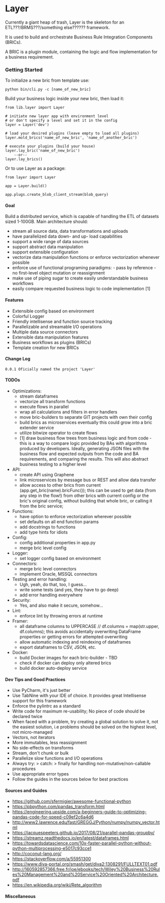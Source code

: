 # Layer

Currently a giant heap of trash, Layer is the skeleton for an ETL???/BRMS???/something else?????? framework.

It is used to build and orchestrate Business Rule Integration Components (BRICs).

A BRIC is a plugin module, containing the logic and flow implementation for a business requirement.

### Getting Started

To initialize a new bric from template use:

    python bin/cli.py -c [name_of_new_bric]

Build your business logic inside your new bric, then load it:

    from lib.layer import Layer
    
    # initiate new layer app with environment level
    # or don't specify a level and set it in the config
    layer = Layer('dev')
    
    # load your desired plugins (leave empty to load all plugins)
    layer.mold_brics('name_of_new_bric', 'name_of_another_bric')
    
    # execute your plugins (build your house)
    layer.lay_bric('name_of_new_bric')
        --or--
    layer.lay_brics()
    
Or to use Layer as a package:
    
    from layer import Layer
    
    app = Layer.build()
    
    app.plugs.create_blob_client_stream(blob_query)


#### Goal
Build a distributed service, which is capable of handling the ETL of datasets sized 1-100GB.
Main architecture should:
   - stream all source data, data transformations and uploads
   - have parallelized data down- and up- load capabilities
   - support a wide range of data sources
   - support abstract data manipulation
   - support extensible configuration
   - vectorize data manipulation functions or enforce vectorization whenever possible
   - enforce use of functional programing paradigms:
         - pass by reference
         - no first-level object mutation or reassignment
   - make use of piping sugar to create easily understandable business workflows
   - easily compare requested business logic to code implementation [1]

#### Features
- Extensible config based on environment
- Colorful Logger
- Friendly intellisense and function source tracking
- Parallelizable and streamable I/O operations
- Multiple data source connectors
- Extensible data manipulation features
- Business workflows as plugins (BRICs)
- Template creation for new BRICs


#### Change Log
```
0.0.1 Oficially named the project 'Layer'

```


#### TODOs
- Optimizations:
     - stream dataframes
     - vectorize all transform functions
     - execute flows in parallel
     - wrap all calculations and filters in error handlers
     - move bric-builders to separate GIT projects with own their config
     - build brics as microservices
         eventually this could grow into a bric extender service
     - utilize bitwize operator to create flows
     - [1] draw business flow trees from business logic and from code - this is a way to compare logic provided by BAs
         with algorithms produced by developers. Ideally, generating JSON files with the business flow and expected outputs
         from the code and BA requirements, and comparing the results. This will also abstract business testing to a higher level
- API:
     - create API using Graphene
     - link microservices by message bus or REST and allow data transfer
     - allow access to other brics from current (app.get_bric(name).bricFunc());
         this can be used to get data (from any step in the flow!) from other brics with current config or the bric's original config,
         without building that whole bric, or calling it from the bric service;
- Functions:
     - have option to enforce vectorization wherever possible
     - set defaults on all end function params
     - add docstrings to functions
     - add type hints for idiots
- Config:
     - config additional properties in app.py
     - merge bric level config
- Logger:
     - set logger config based on environment
- Connectors:
     - merge bric level connectors
     - implement Oracle, MSSQL connectors
- Testing and error handling:
     - Ugh, yeah, do that, too, I guess...
     - write some tests (and yes, they have to go deep)
     - add error handling everywhere
- Security:
     - Yes, and also make it secure, somehow...
- Lint:
     - enforce lint by throwing errors at runtime
- Framer:
     - all dataframe columns to UPPERCASE // df.columns = map(str.upper, df.columns);
        this avoids accidentally overwriting DataFrame properties or getting errors for attempted overwriting
     - allow automatic indexing and reindexing of dataframes
     - export dataframes to CSV, JSON, etc.
- Docker:
     - build Docker images for each bric-builder - TBD
     - check if docker can deploy only altered brics
     - build docker auto-deploy service


####  Dev Tips and Good Practices
- Use PyCharm, it's just better
- Use TabNine with your IDE of choice. It provides great Intellisense support for this framework
- Enforce the pylintrc as a standard
- Write code for maximum re-usability; No piece of code should be declared twice
- When faced with a problem, try creating a global solution to solve it, not the easiest solution, 
    i.e problems should be solved on the highest level, not micro-managed
- Vectors, not iterators
- More immutables, less reassignment
- No side-effects on transforms 
- Stream, don't chunk or bulk
- Parallelize slow functions and I/O operations
- Always try: > catch: > finally for handling non-mutative/non-callable procedures 
- Use appropriate error types
- Follow the guides in the sources below for best practices

####  Sources and Guides
- https://github.com/sfermigier/awesome-functional-python
- https://pbpython.com/pandas_transform.html
- https://engineering.upside.com/a-beginners-guide-to-optimizing-pandas-code-for-speed-c09ef2c6a4d6
- http://www2.lawrence.edu/fast/GREGGJ/Python/numpy/numpy_vector.html
- https://jacquespeeters.github.io/2017/08/21/parallel-pandas-groupby/
- https://streamz.readthedocs.io/en/latest/dataframes.html
- https://towardsdatascience.com/10x-faster-parallel-python-without-python-multiprocessing-e5017c93cce1
- http://coconut-lang.org/
- https://stackoverflow.com/a/55951300
- https://www.diva-portal.org/smash/get/diva2:1308291/FULLTEXT01.pdf
- http://160592857366.free.fr/joe/ebooks/tech/Wiley%20Business%20Rules%20Management%20and%20Service%20Oriented%20Architecture.pdf
- https://en.wikipedia.org/wiki/Rete_algorithm

####  Miscellaneous